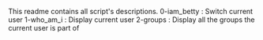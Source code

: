 This readme contains all script's  descriptions.
0-iam_betty : Switch current user
1-who_am_i : Display current user
2-groups :  Display all the groups the current user is part of
